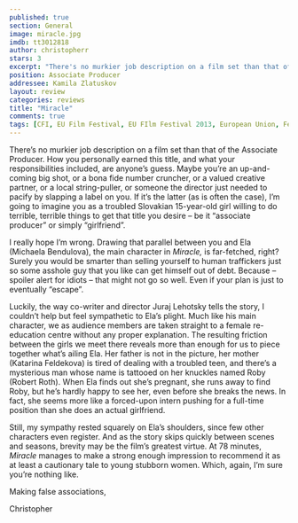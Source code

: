 ```yaml
---
published: true
section: General
image: miracle.jpg
imdb: tt3012818
author: christopherr 
stars: 3
excerpt: "There's no murkier job description on a film set than that of the Associate Producer. How you personally earned this title, and what your responsibilities included, are anyone's guess."
position: Associate Producer
addressee: Kamila Zlatuskov
layout: review
categories: reviews
title: "Miracle"
comments: true
tags: [CFI, EU Film Festival, EU FIlm Festival 2013, European Union, Festivals, Letters, Slovakia, Slovakian]
---
```

<p>There&rsquo;s no murkier job description on a film set than that of the Associate Producer. How you personally earned this title, and what your responsibilities included, are anyone&rsquo;s guess. Maybe you&rsquo;re an up-and-coming big shot, or a bona fide number cruncher, or a valued creative partner, or a local string-puller, or someone the director just needed to pacify by slapping a label on you. If it&rsquo;s the latter (as is often the case), I&rsquo;m going to imagine you as a troubled Slovakian 15-year-old girl willing to do terrible, terrible things to get that title you desire &ndash; be it &ldquo;associate producer&rdquo; or simply &ldquo;girlfriend&rdquo;. &nbsp;</p>
<p>I really hope I&rsquo;m wrong. Drawing that parallel between you and Ela (<span class="itemprop">Michaela Bendulova</span>), the main character in <em>Miracle,</em> is far-fetched, right? Surely you would be smarter than selling yourself to human traffickers just so some asshole guy that you like can get himself out of debt. Because &ndash; spoiler alert for idiots &ndash; that might not go so well. Even if your plan is just to eventually &ldquo;escape&rdquo;.</p>
<p>Luckily, the way co-writer and director Juraj Lehotsky tells the story, I couldn&rsquo;t help but feel sympathetic to Ela&rsquo;s plight. Much like his main character, we as audience members are taken straight to a female re-education centre without any proper explanation. The resulting friction between the girls we meet there reveals more than enough for us to piece together what&rsquo;s ailing Ela. Her father is not in the picture, her mother (Katarina Feldekova) is tired of dealing with a troubled teen, and there&rsquo;s a mysterious man whose name is tattooed on her knuckles named Roby (Robert Roth). When Ela finds out she&rsquo;s pregnant, she runs away to find Roby, but he&rsquo;s hardly happy to see her, even before she breaks the news. In fact, she seems more like a forced-upon intern pushing for a full-time position than she does an actual girlfriend.&nbsp;</p>
<p>Still, my sympathy rested squarely on Ela&rsquo;s shoulders, since few other characters even register. And as the story skips quickly between scenes and seasons, brevity may be the film&rsquo;s greatest virtue. At 78 minutes, <em>Miracle</em> manages to make a strong enough impression to recommend it as at least a cautionary tale to young stubborn women. Which, again, I&rsquo;m sure you&rsquo;re nothing like.</p>
<p>Making false associations,</p>
<p>Christopher</p>
